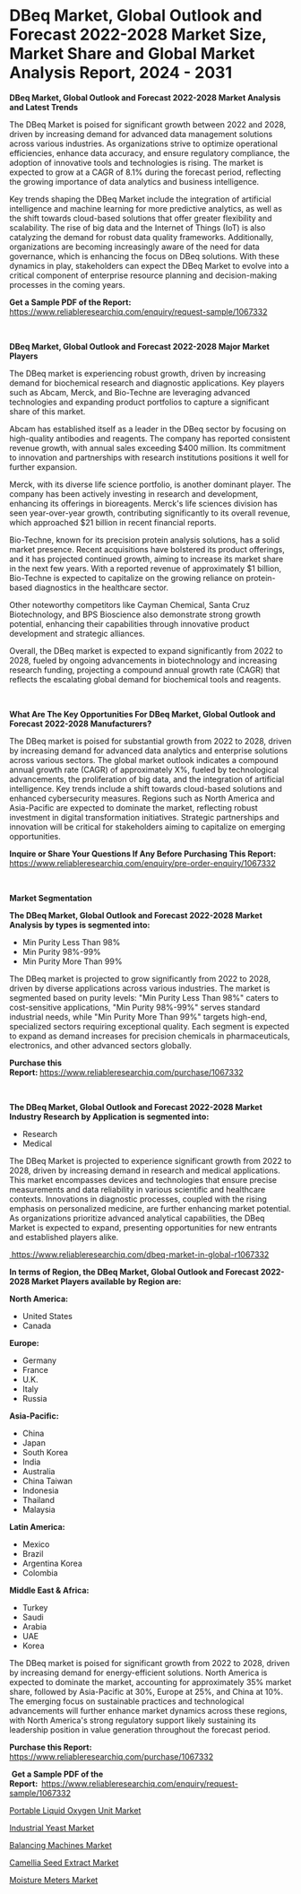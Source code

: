 <p><h1>DBeq Market, Global Outlook and Forecast 2022-2028 Market Size, Market Share and Global Market Analysis Report, 2024 - 2031</h1></p><p><strong>DBeq Market, Global Outlook and Forecast 2022-2028 Market Analysis and Latest Trends</strong></p>
<p><p>The DBeq Market is poised for significant growth between 2022 and 2028, driven by increasing demand for advanced data management solutions across various industries. As organizations strive to optimize operational efficiencies, enhance data accuracy, and ensure regulatory compliance, the adoption of innovative tools and technologies is rising. The market is expected to grow at a CAGR of 8.1% during the forecast period, reflecting the growing importance of data analytics and business intelligence. </p><p>Key trends shaping the DBeq Market include the integration of artificial intelligence and machine learning for more predictive analytics, as well as the shift towards cloud-based solutions that offer greater flexibility and scalability. The rise of big data and the Internet of Things (IoT) is also catalyzing the demand for robust data quality frameworks. Additionally, organizations are becoming increasingly aware of the need for data governance, which is enhancing the focus on DBeq solutions. With these dynamics in play, stakeholders can expect the DBeq Market to evolve into a critical component of enterprise resource planning and decision-making processes in the coming years.</p></p>
<p><strong>Get a Sample PDF of the Report:&nbsp;</strong> <a href="https://www.reliableresearchiq.com/enquiry/request-sample/1067332">https://www.reliableresearchiq.com/enquiry/request-sample/1067332</a></p>
<p>&nbsp;</p>
<p><strong>DBeq Market, Global Outlook and Forecast 2022-2028 Major Market Players</strong></p>
<p><p>The DBeq market is experiencing robust growth, driven by increasing demand for biochemical research and diagnostic applications. Key players such as Abcam, Merck, and Bio-Techne are leveraging advanced technologies and expanding product portfolios to capture a significant share of this market.</p><p>Abcam has established itself as a leader in the DBeq sector by focusing on high-quality antibodies and reagents. The company has reported consistent revenue growth, with annual sales exceeding $400 million. Its commitment to innovation and partnerships with research institutions positions it well for further expansion.</p><p>Merck, with its diverse life science portfolio, is another dominant player. The company has been actively investing in research and development, enhancing its offerings in bioreagents. Merck's life sciences division has seen year-over-year growth, contributing significantly to its overall revenue, which approached $21 billion in recent financial reports.</p><p>Bio-Techne, known for its precision protein analysis solutions, has a solid market presence. Recent acquisitions have bolstered its product offerings, and it has projected continued growth, aiming to increase its market share in the next few years. With a reported revenue of approximately $1 billion, Bio-Techne is expected to capitalize on the growing reliance on protein-based diagnostics in the healthcare sector.</p><p>Other noteworthy competitors like Cayman Chemical, Santa Cruz Biotechnology, and BPS Bioscience also demonstrate strong growth potential, enhancing their capabilities through innovative product development and strategic alliances.</p><p>Overall, the DBeq market is expected to expand significantly from 2022 to 2028, fueled by ongoing advancements in biotechnology and increasing research funding, projecting a compound annual growth rate (CAGR) that reflects the escalating global demand for biochemical tools and reagents.</p></p>
<p>&nbsp;</p>
<p><strong>What Are The Key Opportunities For DBeq Market, Global Outlook and Forecast 2022-2028 Manufacturers?</strong></p>
<p><p>The DBeq market is poised for substantial growth from 2022 to 2028, driven by increasing demand for advanced data analytics and enterprise solutions across various sectors. The global market outlook indicates a compound annual growth rate (CAGR) of approximately X%, fueled by technological advancements, the proliferation of big data, and the integration of artificial intelligence. Key trends include a shift towards cloud-based solutions and enhanced cybersecurity measures. Regions such as North America and Asia-Pacific are expected to dominate the market, reflecting robust investment in digital transformation initiatives. Strategic partnerships and innovation will be critical for stakeholders aiming to capitalize on emerging opportunities.</p></p>
<p><strong>Inquire or Share Your Questions If Any Before Purchasing This Report:</strong> <a href="https://www.reliableresearchiq.com/enquiry/pre-order-enquiry/1067332">https://www.reliableresearchiq.com/enquiry/pre-order-enquiry/1067332</a></p>
<p>&nbsp;</p>
<p><strong>Market Segmentation</strong></p>
<p><strong>The DBeq Market, Global Outlook and Forecast 2022-2028 Market Analysis by types is segmented into:</strong></p>
<p><ul><li>Min Purity Less Than 98%</li><li>Min Purity 98%-99%</li><li>Min Purity More Than 99%</li></ul></p>
<p><p>The DBeq market is projected to grow significantly from 2022 to 2028, driven by diverse applications across various industries. The market is segmented based on purity levels: "Min Purity Less Than 98%" caters to cost-sensitive applications, "Min Purity 98%-99%" serves standard industrial needs, while "Min Purity More Than 99%" targets high-end, specialized sectors requiring exceptional quality. Each segment is expected to expand as demand increases for precision chemicals in pharmaceuticals, electronics, and other advanced sectors globally.</p></p>
<p><strong>Purchase this Report:&nbsp;</strong><a href="https://www.reliableresearchiq.com/purchase/1067332">https://www.reliableresearchiq.com/purchase/1067332</a></p>
<p>&nbsp;</p>
<p><strong>The DBeq Market, Global Outlook and Forecast 2022-2028 Market Industry Research by Application is segmented into:</strong></p>
<p><ul><li>Research</li><li>Medical</li></ul></p>
<p><p>The DBeq Market is projected to experience significant growth from 2022 to 2028, driven by increasing demand in research and medical applications. This market encompasses devices and technologies that ensure precise measurements and data reliability in various scientific and healthcare contexts. Innovations in diagnostic processes, coupled with the rising emphasis on personalized medicine, are further enhancing market potential. As organizations prioritize advanced analytical capabilities, the DBeq Market is expected to expand, presenting opportunities for new entrants and established players alike.</p></p>
<p><a href="https://www.reliableresearchiq.com/dbeq-market-in-global-r1067332">&nbsp;https://www.reliableresearchiq.com/dbeq-market-in-global-r1067332</a></p>
<p><strong>In terms of Region, the DBeq Market, Global Outlook and Forecast 2022-2028 Market Players available by Region are:</strong></p>
<p>
    <p> <strong> North America: </strong>
        <ul>
            <li>United States</li>
            <li>Canada</li>
        </ul>
        </p> 
    <p> <strong> Europe: </strong>
        <ul>
            <li>Germany</li>
            <li>France</li>
            <li>U.K.</li>
            <li>Italy</li>
            <li>Russia</li>
        </ul>
        </p> 
    <p> <strong> Asia-Pacific: </strong>
        <ul>
            <li>China</li>
            <li>Japan</li>
            <li>South Korea</li>
            <li>India</li>
            <li>Australia</li>
            <li>China Taiwan</li>
            <li>Indonesia</li>
            <li>Thailand</li>
            <li>Malaysia</li>
        </ul>
        </p> 
    <p> <strong> Latin America: </strong>
        <ul>
            <li>Mexico</li>
            <li>Brazil</li>
            <li>Argentina Korea</li>
            <li>Colombia</li>
        </ul>
        </p> 
    <p> <strong> Middle East & Africa: </strong>
        <ul>
            <li>Turkey</li>
            <li>Saudi</li>
            <li>Arabia</li>
            <li>UAE</li>
            <li>Korea</li>
        </ul>
    </p>
    </p>
<p><p>The DBeq market is poised for significant growth from 2022 to 2028, driven by increasing demand for energy-efficient solutions. North America is expected to dominate the market, accounting for approximately 35% market share, followed by Asia-Pacific at 30%, Europe at 25%, and China at 10%. The emerging focus on sustainable practices and technological advancements will further enhance market dynamics across these regions, with North America's strong regulatory support likely sustaining its leadership position in value generation throughout the forecast period.</p></p>
<p><strong>Purchase this Report: </strong><a href="https://www.reliableresearchiq.com/purchase/1067332">https://www.reliableresearchiq.com/purchase/1067332</a></p>
<p>&nbsp;<strong>Get a Sample PDF of the Report:&nbsp;&nbsp;</strong><a href="https://www.reliableresearchiq.com/enquiry/request-sample/1067332">https://www.reliableresearchiq.com/enquiry/request-sample/1067332</a></p>
<p><strong></strong></p>
<p><p><a href="https://www.linkedin.com/pulse/global-portable-liquid-oxygen-unit-market-product-type-application-ns4bf?trackingId=9NuL2nI2TVupG0a2BR0GHg%3D%3D">Portable Liquid Oxygen Unit Market</a></p><p><a href="https://issuu.com/reportprime-2/docs/industrial-yeast-market-size-2030.p_c260cb30ea735a">Industrial Yeast Market</a></p><p><a href="https://medium.com/@maxson5287/the-global-balancing-machines-market-is-expected-to-witness-a-compound-annual-growth-rate-cagr-34ceb5d5d978?postPublishedType=initial">Balancing Machines Market</a></p><p><a href="https://issuu.com/reportprime-2/docs/camellia-seed-extract-market-size-2_68569dad1c286b">Camellia Seed Extract Market</a></p><p><a href="https://medium.com/@othaleffler2008/the-moisture-meters-market-is-anticipated-to-experience-significant-growth-with-a-projected-cagr-e51136cb8419">Moisture Meters Market</a></p></p>